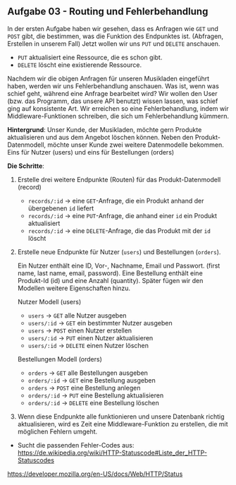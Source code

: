 ## Aufgabe 03 - Routing und Fehlerbehandlung

In der ersten Aufgabe haben wir gesehen, dass es Anfragen wie `GET` und `POST` gibt, die bestimmen, was die Funktion des Endpunktes ist. (Abfragen, Erstellen in unserem Fall)
Jetzt wollen wir uns `PUT` und `DELETE` anschauen.

* `PUT` aktualisiert eine Ressource, die es schon gibt.
* `DELETE` löscht eine existierende Ressource.

Nachdem wir die obigen Anfragen für unseren Musikladen eingeführt haben, werden wir uns Fehlerbehandlung anschauen.
Was ist, wenn was schief geht, während eine Anfrage bearbeitet wird?
Wir wollen den User (bzw. das Programm, das unsere API benutzt) wissen lassen, was schief ging auf konsistente Art. Wir erreichen so eine Fehlerbehandlung, indem wir Middleware-Funktionen schreiben, die sich um Fehlerbehandlung kümmern.

**Hintergrund**:
Unser Kunde, der Musikladen, möchte gern Produkte aktualisieren und aus dem Angebot löschen können. Neben den Produkt-Datenmodell, möchte unser Kunde zwei weitere Datenmodelle bekommen. Eins für Nutzer (users) und eins für Bestellungen (orders)

**Die Schritte**:

1. Erstelle drei weitere Endpunkte (Routen) für das Produkt-Datenmodell (record)

   - `records/:id` -> eine `GET`-Anfrage, die ein Produkt anhand der übergebenen `id` liefert
   - `records/:id` -> eine `PUT`-Anfrage, die anhand einer `id` ein Produkt aktualisiert
   - `records/:id` -> eine `DELETE`-Anfrage, die das Produkt mit der `id` löscht

2. Erstelle neue Endpunkte für Nutzer (`users`) und Bestellungen (`orders`). 

    Ein Nutzer enthält eine ID, Vor-, Nachname, Email und Passwort. (first name, last name, email, password). 
    Eine Bestellung enthält eine Produkt-Id (id) und eine Anzahl (quantity).
    Später fügen wir den Modellen weitere Eigenschaften hinzu.

    Nutzer Modell (users)
    - `users` -> `GET` alle Nutzer ausgeben
    - `users/:id` -> `GET` ein bestimmter Nutzer ausgeben
    - `users` -> `POST` einen Nutzer erstellen
    - `users/:id` -> `PUT` einen Nutzer aktualisieren
    - `users/:id` -> `DELETE` einen Nutzer löschen

    Bestellungen Modell (orders)
    - `orders` -> `GET` alle Bestellungen ausgeben
    - `orders/:id` -> `GET` eine Bestellung ausgeben
    - `orders` -> `POST` eine Bestellung anlegen
    - `orders/:id` -> `PUT` eine Bestellung aktualisieren
    - `orders/:id` -> `DELETE` eine Bestellung löschen 

3. Wenn diese Endpunkte alle funktionieren und unsere Datenbank richtig aktualisieren, wird es Zeit eine Middleware-Funktion zu erstellen, die mit möglichen Fehlern umgeht.

- Sucht die passenden Fehler-Codes aus: https://de.wikipedia.org/wiki/HTTP-Statuscode#Liste_der_HTTP-Statuscodes

https://developer.mozilla.org/en-US/docs/Web/HTTP/Status

